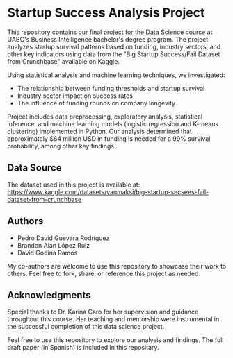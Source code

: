 # Startup Success Analysis Project

This repository contains our final project for the Data Science course at UABC's Business Intelligence bachelor's degree program. The project analyzes startup survival patterns based on funding, industry sectors, and other key indicators using data from the "Big Startup Success/Fail Dataset from Crunchbase" available on Kaggle.

Using statistical analysis and machine learning techniques, we investigated:
- The relationship between funding thresholds and startup survival
- Industry sector impact on success rates  
- The influence of funding rounds on company longevity

Project includes data preprocessing, exploratory analysis, statistical inference, and machine learning models (logistic regression and K-means clustering) implemented in Python. Our analysis determined that approximately $64 million USD in funding is needed for a 99% survival probability, among other key findings.

## Data Source
The dataset used in this project is available at: https://www.kaggle.com/datasets/yanmaksi/big-startup-secsees-fail-dataset-from-crunchbase

## Authors
- Pedro David Guevara Rodríguez
- Brandon Alan López Ruiz  
- David Godina Ramos

My co-authors are welcome to use this repository to showcase their work to others. Feel free to fork, share, or reference this project as needed.

## Acknowledgments
Special thanks to Dr. Karina Caro for her supervision and guidance throughout this course. Her teaching and mentorship were instrumental in the successful completion of this data science project.

Feel free to use this repository to explore our analysis and findings. The full draft paper (in Spanish) is included in this repositary.
